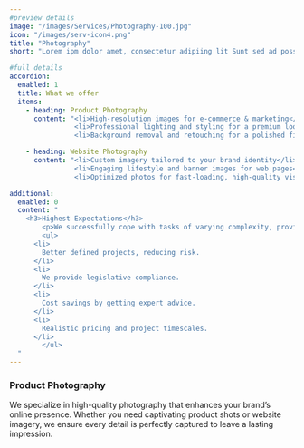 ```yaml
---
#preview details
image: "/images/Services/Photography-100.jpg"
icon: "/images/serv-icon4.png"
title: "Photography"
short: "Lorem ipm dolor amet, consectetur adipiing lit Sunt sed ad possimus ils magnam maores."

#full details
accordion:
  enabled: 1
  title: What we offer
  items:
    - heading: Product Photography
      content: "<li>High-resolution images for e-commerce & marketing</li> 
                <li>Professional lighting and styling for a premium look</li>
                <li>Background removal and retouching for a polished finish </li>"

    - heading: Website Photography
      content: "<li>Custom imagery tailored to your brand identity</li> 
                <li>Engaging lifestyle and banner images for web pages</li>
                <li>Optimized photos for fast-loading, high-quality visuals </li>"

additional:
  enabled: 0
  content: "
    <h3>Highest Expectations</h3>
		<p>We successfully cope with tasks of varying complexity, provide longterm guarantees and regularly master new technologies. Our portfolio includes <span style='text-decoration: underline;'>dozens of successfully</span> completed projects of houses of different stores, with high–quality finishes and good repairs.</p>
		<ul>
      <li>
        Better defined projects, reducing risk.
      </li>
      <li>
        We provide legislative compliance.
      </li>
      <li>
        Cost savings by getting expert advice.
      </li>
      <li>
        Realistic pricing and project timescales.
      </li>
		</ul>
  "
---
```


### Product Photography

We specialize in high-quality photography that enhances your brand’s online presence. Whether you need captivating product shots or website imagery, we ensure every detail is perfectly captured to leave a lasting impression.
